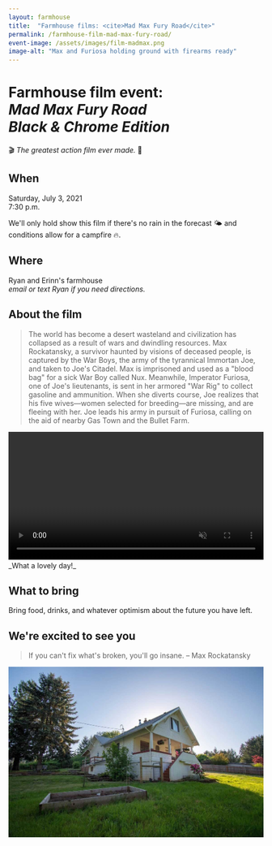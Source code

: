 ```yaml
---
layout: farmhouse
title:  "Farmhouse films: <cite>Mad Max Fury Road</cite>"
permalink: /farmhouse-film-mad-max-fury-road/
event-image: /assets/images/film-madmax.png
image-alt: "Max and Furiosa holding ground with firearms ready"
---
```


<h1>Farmhouse film event: <br><cite>Mad Max Fury Road<br>Black & Chrome Edition</cite></h1>

🎬 _The greatest action film ever made._ 🎥

## When

Saturday, July 3, 2021<br>
7:30 p.m.

We'll only hold show this film if there's no rain in the forecast 🌤️ and conditions allow for a campfire 🔥.

## Where
Ryan and Erinn's farmhouse
<br><em>email or text Ryan if you need directions.</em>

## About the film

> The world has become a desert wasteland and civilization has collapsed as a result of wars and dwindling resources. Max Rockatansky, a survivor haunted by visions of deceased people, is captured by the War Boys, the army of the tyrannical Immortan Joe, and taken to Joe's Citadel. Max is imprisoned and used as a "blood bag" for a sick War Boy called Nux. Meanwhile, Imperator Furiosa, one of Joe's lieutenants, is sent in her armored "War Rig" to collect gasoline and ammunition. When she diverts course, Joe realizes that his five wives—women selected for breeding—are missing, and are fleeing with her. Joe leads his army in pursuit of Furiosa, calling on the aid of nearby Gas Town and the Bullet Farm. 

<video width="100%" preload="true" autoplay loop muted>
    <source src="{{ 'assets/images/mad-max-open.mp4' | relative_url }}" type="video/mp4"> 
</video>
_What a lovely day!_

## What to bring
Bring food, drinks, and whatever optimism about the future you have left.

<!--![The farmhouse logo, a botanical theme, with a black and white man with color background and rain](/assets/images/the-farmhouse-invite-film-mad-max.png)-->

## We're excited to see you

> If you can't fix what's broken, you'll go insane. – Max Rockatansky


![The Farmhouse in the gloaming](/assets/images/farmhouse.jpg)